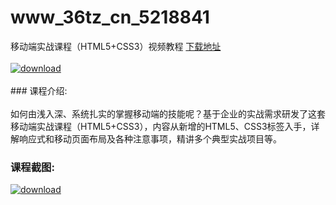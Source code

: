 # www_36tz_cn_5218841
移动端实战课程（HTML5+CSS3）视频教程
[下载地址](http://www.36tz.cn/article/5218841 "下载地址")
<br/></br>[![download](http://36tz.cn/muke_img/2021_03_1-24-300x160.png "下载地址")](http://www.36tz.cn/article/5218841 "下载地址")
<br/></br>### 课程介绍:<br/></br>如何由浅入深、系统扎实的掌握移动端的技能呢？基于企业的实战需求研发了这套移动端实战课程（HTML5+CSS3），内容从新增的HTML5、CSS3标签入手，详解响应式和移动页面布局及各种注意事项，精讲多个典型实战项目等。

### 课程截图:
[![download](http://36tz.cn/muke_img/2021_03_2-22.png "下载地址")](http://www.36tz.cn/article/5218841 "下载地址")
